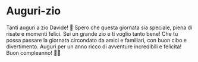 # Auguri-zio
Tanti auguri a zio Davide! 🎉 Spero che questa giornata sia speciale, piena di risate e momenti felici. Sei un grande zio e ti voglio tanto bene! Che tu possa passare la giornata circondato da amici e familiari, con buon cibo e divertimento. Auguri per un anno ricco di avventure incredibili e felicità! Buon compleanno! 🎂✨
